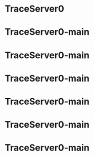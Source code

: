 # TraceServer0
# TraceServer0-main
# TraceServer0-main
# TraceServer0-main
# TraceServer0-main
# TraceServer0-main
# TraceServer0-main
